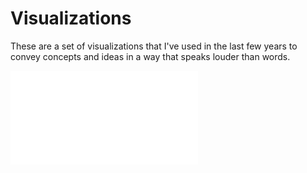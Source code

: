 # Visualizations


These are a set of visualizations that I've used in the last few years to convey concepts and ideas in a way that speaks louder than words.

![Alt text](ds_graph2.pdf "Optional Title")
